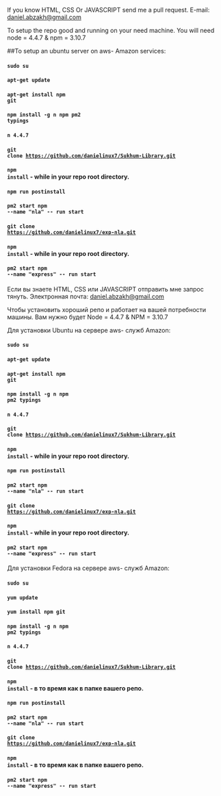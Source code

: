 If you know HTML, CSS Or JAVASCRIPT send me a pull request.
E-mail: daniel.abzakh@gmail.com

To setup the repo good and running on your need machine. You will need node = 4.4.7 & npm = 3.10.7

##To setup an ubuntu server on aws- Amazon services:

#### <code>sudo su</code>
#### <code>apt-get update</code>
#### <code>apt-get install npm git</code>
#### <code>npm install -g n npm pm2 typings</code>
#### <code>n 4.4.7</code>
#### <code>git clone https://github.com/danielinux7/Sukhum-Library.git</code>
#### <code>npm install</code> - while in your repo root directory.
#### <code>npm run postinstall</code>
#### <code>pm2 start npm --name "nla" -- run start</code>
#### <code>git clone https://github.com/danielinux7/exp-nla.git</code>
#### <code>npm install</code> - while in your repo root directory.
#### <code>pm2 start npm --name "express" -- run start</code>

Если вы знаете HTML, CSS или JAVASCRIPT отправить мне запрос тянуть. Электронная почта: daniel.abzakh@gmail.com

Чтобы установить хороший репо и работает на вашей потребности машины. Вам нужно будет Node = 4.4.7 & NPM = 3.10.7

Для установки Ubuntu на сервере aws- служб Amazon:
#### <code>sudo su</code>
#### <code>apt-get update</code>
#### <code>apt-get install npm git</code>
#### <code>npm install -g n npm pm2 typings</code>
#### <code>n 4.4.7</code>
#### <code>git clone https://github.com/danielinux7/Sukhum-Library.git</code>
#### <code>npm install</code> - while in your repo root directory.
#### <code>npm run postinstall</code>
#### <code>pm2 start npm --name "nla" -- run start</code>
#### <code>git clone https://github.com/danielinux7/exp-nla.git</code>
#### <code>npm install</code> - while in your repo root directory.
#### <code>pm2 start npm --name "express" -- run start</code>

Для установки Fedora на сервере aws- служб Amazon:
#### <code>sudo su</code>
#### <code>yum update</code>
#### <code>yum install npm git</code>
#### <code>npm install -g n npm pm2 typings</code>
#### <code>n 4.4.7</code>
#### <code>git clone https://github.com/danielinux7/Sukhum-Library.git</code>
#### <code>npm install</code> - в то время как в папке вашего репо.
#### <code>npm run postinstall</code>
#### <code>pm2 start npm --name "nla" -- run start</code>
#### <code>git clone https://github.com/danielinux7/exp-nla.git</code>
#### <code>npm install</code> - в то время как в папке вашего репо.
#### <code>pm2 start npm --name "express" -- run start</code>

